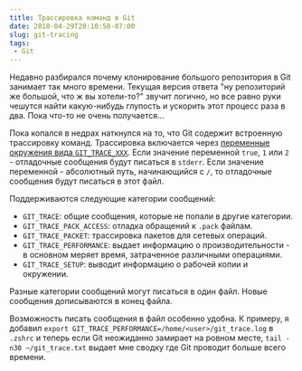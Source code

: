```yaml
---
title: Трассировка команд в Git
date: 2018-04-29T20:10:58-07:00
slug: git-tracing
tags:
 - Git
---
```


Недавно разбирался почему клонирование большого репозитория в Git занимает так
много времени. Текущая версия ответа "ну репозиторий же большой, что ж вы
хотели-то?" звучит логично, но все равно руки чешутся найти какую-нибудь
глупость и ускорить этот процесс раза в два. Пока что-то не очень получается...

Пока копался в недрах наткнулся на то, что Git содержит встроенную трассировку
команд. Трассировка включается через [переменные окружения вида `GIT_TRACE_XXX`][1].
Если значение переменной `true`, `1` или `2` - отладочные сообщения будут
писаться в `stderr`. Если значение переменной - абсолютный путь, начинающийся с
`/`, то отладочные сообщения будут писаться в этот файл.

Поддерживаются следующие категории сообщений:

* `GIT_TRACE`: общие сообщения, которые не попали в другие категории.
* `GIT_TRACE_PACK_ACCESS`: отладка обращений к `.pack` файлам.
* `GIT_TRACE_PACKET`: трассировка пакетов для сетевых операций.
* `GIT_TRACE_PERFORMANCE`: выдает информацию о производительности - в основном
  меряет время, затраченное различными операциями.
* `GIT_TRACE_SETUP`: выводит информацию о рабочей копии и окружении.

Разные категории сообщений могут писаться в один файл. Новые сообщения
дописываются в конец файла.

Возможность писать сообщения в файл особенно удобна. К примеру, я добавил
`export GIT_TRACE_PERFORMANCE=/home/<user>/git_trace.log` в `.zshrc` и теперь
если Git неожиданно замирает на ровном месте, `tail -n30 ~/git_trace.txt` выдает
мне сводку где Git проводит больше всего времени.

<!--more-->

[1]: https://git-scm.com/book/en/v2/Git-Internals-Environment-Variables
